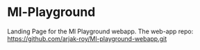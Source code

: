 # Ml-Playground
Landing Page for the Ml Playground webapp.
The web-app repo: https://github.com/arjak-roy/Ml-playground-webapp.git
